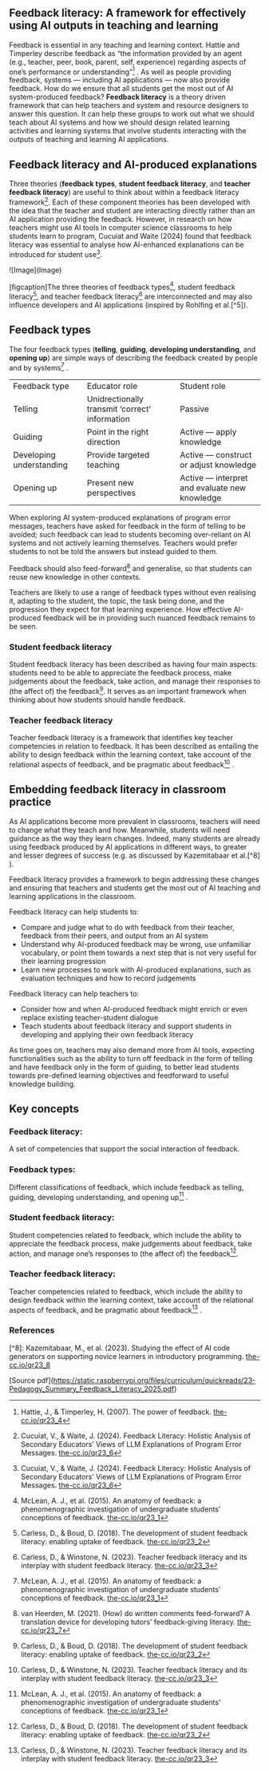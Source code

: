 ## **Feedback literacy:** A framework for effectively using AI outputs in teaching and learning

Feedback is essential in any teaching and learning context. Hattie and Timperley describe feedback as “the information provided by an agent (e.g., teacher, peer, book, parent, self, experience) regarding aspects of one’s performance or understanding”[^4] . As well as people providing feedback, systems — including AI applications — now also provide feedback. How do we ensure that all students get the most out of AI system-produced feedback? **Feedback literacy** is a theory driven framework that can help teachers and system and resource designers to answer this question. It can help these groups to work out what we should teach about AI systems and how we should design related learning activities and learning systems that involve students interacting with the outputs of teaching and learning AI applications.

## Feedback literacy and AI-produced explanations

Three theories (**feedback types**, **student feedback literacy**, and **teacher feedback literacy**) are useful to think about within a feedback literacy framework[^6]. Each of these component theories has been developed with the idea that the teacher and student are interacting directly rather than an AI application providing the feedback. However, in research on how teachers might use AI tools in computer science classrooms to help students learn to program, Cucuiat and Waite (2024) found that feedback literacy was essential to analyse how AI-enhanced explanations can be introduced for student use[^6].

!\[Image\](Image)

\[figcaption\]The three theories of feedback types[^1], student feedback literacy[^2], and teacher feedback literacy[^3] are interconnected and may also influence developers and AI applications (inspired by Rohlfing et al.\[^5\]).

## Feedback types

The four feedback types (**telling**, **guiding**, **developing understanding**, and **opening up**) are simple ways of describing the feedback created by people and by systems[^1] .

<table><tbody><tr><td>Feedback type</td><td>Educator role</td><td>Student role</td></tr><tr><td>Telling</td><td>Unidrectionally transmit ‘correct’ information</td><td>Passive</td></tr><tr><td>Guiding</td><td>Point in the right direction</td><td>Active — apply knowledge</td></tr><tr><td>Developing understanding</td><td>Provide targeted teaching</td><td>Active — construct or adjust knowledge</td></tr><tr><td>Opening up</td><td>Present new perspectives</td><td>Active — interpret and evaluate new knowledge</td></tr></tbody></table>

When exploring AI system-produced explanations of program error messages, teachers have asked for feedback in the form of telling to be avoided; such feedback can lead to students becoming over-reliant on AI systems and not actively learning themselves. Teachers would prefer students to not be told the answers but instead guided to them. 

Feedback should also feed-forward[^7] and generalise, so that students can reuse new knowledge in other contexts. 

Teachers are likely to use a range of feedback types without even realising it, adapting to the student, the topic, the task being done, and the progression they expect for that learning experience. How effective AI-produced feedback will be in providing such nuanced feedback remains to be seen.

### Student feedback literacy 

Student feedback literacy has been described as having four main aspects: students need to be able to appreciate the feedback process, make judgements about the feedback, take action, and manage their responses to (the affect of) the feedback[^2]. It serves as an important framework when thinking about how students should handle feedback.

### Teacher feedback literacy

Teacher feedback literacy is a framework that identifies key teacher competencies in relation to feedback. It has been described as entailing the ability to design feedback within the learning context, take account of the relational aspects of feedback, and be pragmatic about feedback[^3] .

## Embedding feedback literacy in classroom practice

As AI applications become more prevalent in classrooms, teachers will need to change what they teach and how. Meanwhile, students will need guidance as the way they learn changes. Indeed, many students are already using feedback produced by AI applications in different ways, to greater and lesser degrees of success (e.g. as discussed by Kazemitabaar et al.[^8] ). 

Feedback literacy provides a framework to begin addressing these changes and ensuring that teachers and students get the most out of AI teaching and learning applications in the classroom. 

Feedback literacy can help students to: 

*   Compare and judge what to do with feedback from their teacher, feedback from their peers, and output from an AI system 
*   Understand why AI-produced feedback may be wrong, use unfamiliar vocabulary, or point them towards a next step that is not very useful for their learning progression 
*   Learn new processes to work with AI-produced explanations, such as evaluation techniques and how to record judgements 

Feedback literacy can help teachers to: 

*   Consider how and when AI-produced feedback might enrich or even replace existing teacher-student dialogue 
*   Teach students about feedback literacy and support students in developing and applying their own feedback literacy 

As time goes on, teachers may also demand more from AI tools, expecting functionalities such as the ability to turn off feedback in the form of telling and have feedback only in the form of guiding, to better lead students towards pre-defined learning objectives and feedforward to useful knowledge building.

## Key concepts

### Feedback literacy: 

A set of competencies that support the social interaction of feedback. 

### Feedback types: 

Different classifications of feedback, which include feedback as telling, guiding, developing understanding, and opening up[^1] . 

### Student feedback literacy: 

Student competencies related to feedback, which include the ability to appreciate the feedback process, make judgements about feedback, take action, and manage one’s responses to (the affect of) the feedback[^2].

### Teacher feedback literacy: 

Teacher competencies related to feedback, which include the ability to design feedback within the learning context, take account of the relational aspects of feedback, and be pragmatic about feedback[^3] .

### References

[^1]: McLean, A. J., et al. (2015). An anatomy of feedback: a phenomenographic investigation of undergraduate students’ conceptions of feedback. [the-cc.io/qr23\_1](the-cc.io/qr23_1)

[^2]: Carless, D., & Boud, D. (2018). The development of student feedback literacy: enabling uptake of feedback. [the-cc.io/qr23\_2](the-cc.io/qr23_2)

[^3]: Carless, D., & Winstone, N. (2023). Teacher feedback literacy and its interplay with student feedback literacy. [the-cc.io/qr23\_3](the-cc.io/qr23_3)

[^4]: Hattie, J., & Timperley, H. (2007). The power of feedback. [the-cc.io/qr23\_4](the-cc.io/qr23_4)

[^5]: Rohlfing, K. J., et al. (2020). Explanation as a social practice: Toward a conceptual framework for the social design of AI systems. [the-cc.io/qr23\_5](the-cc.io/qr23_5)

[^6]: Cucuiat, V., & Waite, J. (2024). Feedback Literacy: Holistic Analysis of Secondary Educators’ Views of LLM Explanations of Program Error Messages. [the-cc.io/qr23\_6](the-cc.io/qr23_6)

[^7]: van Heerden, M. (2021). (How) do written comments feed-forward? A translation device for developing tutors’ feedback-giving literacy. [the-cc.io/qr23\_7](the-cc.io/qr23_7)

\[^8\]: Kazemitabaar, M., et al. (2023). Studying the effect of AI code generators on supporting novice learners in introductory programming. [the-cc.io/qr23\_8](the-cc.io/qr23_8)

\[Source pdf\](https://static.raspberrypi.org/files/curriculum/quickreads/23-Pedagogy_Summary_Feedback_Literacy_2025.pdf)
